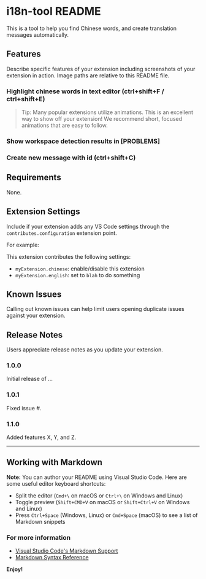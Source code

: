 # i18n-tool README

This is a tool to help you find Chinese words, and create translation messages automatically.

## Features

Describe specific features of your extension including screenshots of your extension in action. Image paths are relative to this README file.

### Highlight chinese words in text editor (ctrl+shift+F / ctrl+shift+E)

> Tip: Many popular extensions utilize animations. This is an excellent way to show off your extension! We recommend short, focused animations that are easy to follow.

### Show workspace detection results in [PROBLEMS]

### Create new message with id (ctrl+shift+C)

## Requirements

None.

## Extension Settings

Include if your extension adds any VS Code settings through the `contributes.configuration` extension point.

For example:

This extension contributes the following settings:

- `myExtension.chinese`: enable/disable this extension
- `myExtension.english`: set to `blah` to do something

## Known Issues

Calling out known issues can help limit users opening duplicate issues against your extension.

## Release Notes

Users appreciate release notes as you update your extension.

### 1.0.0

Initial release of ...

### 1.0.1

Fixed issue #.

### 1.1.0

Added features X, Y, and Z.

---

## Working with Markdown

**Note:** You can author your README using Visual Studio Code. Here are some useful editor keyboard shortcuts:

- Split the editor (`Cmd+\` on macOS or `Ctrl+\` on Windows and Linux)
- Toggle preview (`Shift+CMD+V` on macOS or `Shift+Ctrl+V` on Windows and Linux)
- Press `Ctrl+Space` (Windows, Linux) or `Cmd+Space` (macOS) to see a list of Markdown snippets

### For more information

- [Visual Studio Code's Markdown Support](http://code.visualstudio.com/docs/languages/markdown)
- [Markdown Syntax Reference](https://help.github.com/articles/markdown-basics/)

**Enjoy!**
